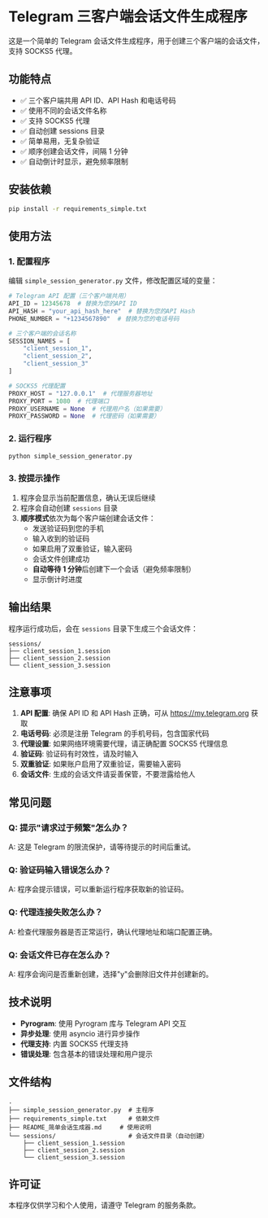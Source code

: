# Telegram 三客户端会话文件生成程序

这是一个简单的 Telegram 会话文件生成程序，用于创建三个客户端的会话文件，支持 SOCKS5 代理。

## 功能特点

- ✅ 三个客户端共用 API ID、API Hash 和电话号码
- ✅ 使用不同的会话文件名称
- ✅ 支持 SOCKS5 代理
- ✅ 自动创建 sessions 目录
- ✅ 简单易用，无复杂验证
- ✅ 顺序创建会话文件，间隔 1 分钟
- ✅ 自动倒计时显示，避免频率限制

## 安装依赖

```bash
pip install -r requirements_simple.txt
```

## 使用方法

### 1. 配置程序

编辑 `simple_session_generator.py` 文件，修改配置区域的变量：

```python
# Telegram API 配置（三个客户端共用）
API_ID = 12345678  # 替换为您的API ID
API_HASH = "your_api_hash_here"  # 替换为您的API Hash
PHONE_NUMBER = "+1234567890"  # 替换为您的电话号码

# 三个客户端的会话名称
SESSION_NAMES = [
    "client_session_1",
    "client_session_2",
    "client_session_3"
]

# SOCKS5 代理配置
PROXY_HOST = "127.0.0.1"  # 代理服务器地址
PROXY_PORT = 1080  # 代理端口
PROXY_USERNAME = None  # 代理用户名（如果需要）
PROXY_PASSWORD = None  # 代理密码（如果需要）
```

### 2. 运行程序

```bash
python simple_session_generator.py
```

### 3. 按提示操作

1. 程序会显示当前配置信息，确认无误后继续
2. 程序会自动创建 `sessions` 目录
3. **顺序模式**依次为每个客户端创建会话文件：
   - 发送验证码到您的手机
   - 输入收到的验证码
   - 如果启用了双重验证，输入密码
   - 会话文件创建成功
   - **自动等待 1 分钟**后创建下一个会话（避免频率限制）
   - 显示倒计时进度

## 输出结果

程序运行成功后，会在 `sessions` 目录下生成三个会话文件：

```
sessions/
├── client_session_1.session
├── client_session_2.session
└── client_session_3.session
```

## 注意事项

1. **API 配置**: 确保 API ID 和 API Hash 正确，可从 https://my.telegram.org 获取
2. **电话号码**: 必须是注册 Telegram 的手机号码，包含国家代码
3. **代理设置**: 如果网络环境需要代理，请正确配置 SOCKS5 代理信息
4. **验证码**: 验证码有时效性，请及时输入
5. **双重验证**: 如果账户启用了双重验证，需要输入密码
6. **会话文件**: 生成的会话文件请妥善保管，不要泄露给他人

## 常见问题

### Q: 提示"请求过于频繁"怎么办？

A: 这是 Telegram 的限流保护，请等待提示的时间后重试。

### Q: 验证码输入错误怎么办？

A: 程序会提示错误，可以重新运行程序获取新的验证码。

### Q: 代理连接失败怎么办？

A: 检查代理服务器是否正常运行，确认代理地址和端口配置正确。

### Q: 会话文件已存在怎么办？

A: 程序会询问是否重新创建，选择"y"会删除旧文件并创建新的。

## 技术说明

- **Pyrogram**: 使用 Pyrogram 库与 Telegram API 交互
- **异步处理**: 使用 asyncio 进行异步操作
- **代理支持**: 内置 SOCKS5 代理支持
- **错误处理**: 包含基本的错误处理和用户提示

## 文件结构

```
.
├── simple_session_generator.py  # 主程序
├── requirements_simple.txt      # 依赖文件
├── README_简单会话生成器.md     # 使用说明
└── sessions/                    # 会话文件目录（自动创建）
    ├── client_session_1.session
    ├── client_session_2.session
    └── client_session_3.session
```

## 许可证

本程序仅供学习和个人使用，请遵守 Telegram 的服务条款。
